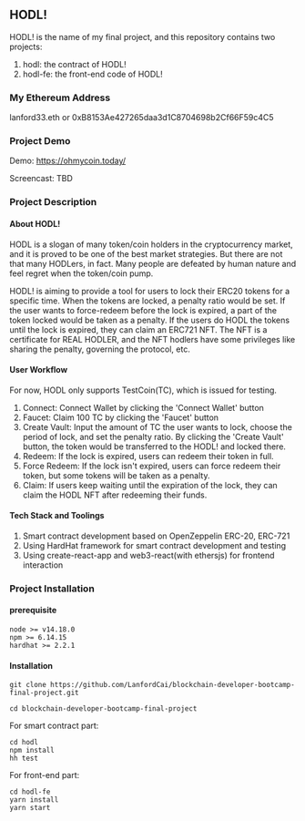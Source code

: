 ## HODL!

HODL! is the name of my final project, and this repository contains two projects:

1. hodl: the contract of HODL!
2. hodl-fe: the front-end code of HODL!

### My Ethereum Address

lanford33.eth or 0xB8153Ae427265daa3d1C8704698b2Cf66F59c4C5

### Project Demo

Demo: https://ohmycoin.today/

Screencast: TBD

### Project Description

#### About HODL!

HODL is a slogan of many token/coin holders in the cryptocurrency market, and it is proved to be one of the best market strategies. But there are not that many HODLers, in fact. Many people are defeated by human nature and feel regret when the token/coin pump.

HODL! is aiming to provide a tool for users to lock their ERC20 tokens for a specific time. When the tokens are locked, a penalty ratio would be set. If the user wants to force-redeem before the lock is expired, a part of the token locked would be taken as a penalty. If the users do HODL the tokens until the lock is expired, they can claim an ERC721 NFT. The NFT is a certificate for REAL HODLER, and the NFT hodlers have some privileges like sharing the penalty, governing the protocol, etc.

#### User Workflow

For now, HODL only supports TestCoin(TC), which is issued for testing. 

1. Connect: Connect Wallet by clicking the 'Connect Wallet' button
2. Faucet: Claim 100 TC by clicking the 'Faucet' button
3. Create Vault: Input the amount of TC the user wants to lock, choose the period of lock, and set the penalty ratio. By clicking the 'Create Vault' button, the token would be transferred to the HODL! and locked there.
4. Redeem: If the lock is expired, users can redeem their token in full.
5. Force Redeem: If the lock isn't expired, users can force redeem their token, but some tokens will be taken as a penalty.
6. Claim: If users keep waiting until the expiration of the lock, they can claim the HODL NFT after redeeming their funds.


#### Tech Stack and Toolings

1. Smart contract development based on OpenZeppelin ERC-20, ERC-721
2. Using HardHat framework for smart contract development and testing
3. Using create-react-app and web3-react(with ethersjs) for frontend interaction

### Project Installation

#### prerequisite

```
node >= v14.18.0
npm >= 6.14.15
hardhat >= 2.2.1
```

#### Installation

```
git clone https://github.com/LanfordCai/blockchain-developer-bootcamp-final-project.git

cd blockchain-developer-bootcamp-final-project
```

For smart contract part:

```
cd hodl
npm install
hh test
```

For front-end part:

```
cd hodl-fe
yarn install
yarn start
```



